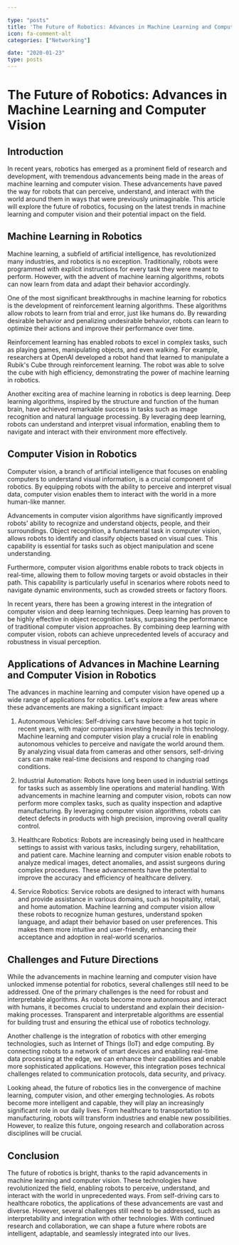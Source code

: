 ```yaml
---

type: "posts"
title: 'The Future of Robotics: Advances in Machine Learning and Computer Vision'
icon: fa-comment-alt
categories: ["Networking"]

date: "2020-01-23"
type: posts
---
```





# The Future of Robotics: Advances in Machine Learning and Computer Vision

## Introduction

In recent years, robotics has emerged as a prominent field of research and development, with tremendous advancements being made in the areas of machine learning and computer vision. These advancements have paved the way for robots that can perceive, understand, and interact with the world around them in ways that were previously unimaginable. This article will explore the future of robotics, focusing on the latest trends in machine learning and computer vision and their potential impact on the field.

## Machine Learning in Robotics

Machine learning, a subfield of artificial intelligence, has revolutionized many industries, and robotics is no exception. Traditionally, robots were programmed with explicit instructions for every task they were meant to perform. However, with the advent of machine learning algorithms, robots can now learn from data and adapt their behavior accordingly.

One of the most significant breakthroughs in machine learning for robotics is the development of reinforcement learning algorithms. These algorithms allow robots to learn from trial and error, just like humans do. By rewarding desirable behavior and penalizing undesirable behavior, robots can learn to optimize their actions and improve their performance over time.

Reinforcement learning has enabled robots to excel in complex tasks, such as playing games, manipulating objects, and even walking. For example, researchers at OpenAI developed a robot hand that learned to manipulate a Rubik's Cube through reinforcement learning. The robot was able to solve the cube with high efficiency, demonstrating the power of machine learning in robotics.

Another exciting area of machine learning in robotics is deep learning. Deep learning algorithms, inspired by the structure and function of the human brain, have achieved remarkable success in tasks such as image recognition and natural language processing. By leveraging deep learning, robots can understand and interpret visual information, enabling them to navigate and interact with their environment more effectively.

## Computer Vision in Robotics

Computer vision, a branch of artificial intelligence that focuses on enabling computers to understand visual information, is a crucial component of robotics. By equipping robots with the ability to perceive and interpret visual data, computer vision enables them to interact with the world in a more human-like manner.

Advancements in computer vision algorithms have significantly improved robots' ability to recognize and understand objects, people, and their surroundings. Object recognition, a fundamental task in computer vision, allows robots to identify and classify objects based on visual cues. This capability is essential for tasks such as object manipulation and scene understanding.

Furthermore, computer vision algorithms enable robots to track objects in real-time, allowing them to follow moving targets or avoid obstacles in their path. This capability is particularly useful in scenarios where robots need to navigate dynamic environments, such as crowded streets or factory floors.

In recent years, there has been a growing interest in the integration of computer vision and deep learning techniques. Deep learning has proven to be highly effective in object recognition tasks, surpassing the performance of traditional computer vision approaches. By combining deep learning with computer vision, robots can achieve unprecedented levels of accuracy and robustness in visual perception.

## Applications of Advances in Machine Learning and Computer Vision in Robotics

The advances in machine learning and computer vision have opened up a wide range of applications for robotics. Let's explore a few areas where these advancements are making a significant impact:

1. Autonomous Vehicles: Self-driving cars have become a hot topic in recent years, with major companies investing heavily in this technology. Machine learning and computer vision play a crucial role in enabling autonomous vehicles to perceive and navigate the world around them. By analyzing visual data from cameras and other sensors, self-driving cars can make real-time decisions and respond to changing road conditions.

2. Industrial Automation: Robots have long been used in industrial settings for tasks such as assembly line operations and material handling. With advancements in machine learning and computer vision, robots can now perform more complex tasks, such as quality inspection and adaptive manufacturing. By leveraging computer vision algorithms, robots can detect defects in products with high precision, improving overall quality control.

3. Healthcare Robotics: Robots are increasingly being used in healthcare settings to assist with various tasks, including surgery, rehabilitation, and patient care. Machine learning and computer vision enable robots to analyze medical images, detect anomalies, and assist surgeons during complex procedures. These advancements have the potential to improve the accuracy and efficiency of healthcare delivery.

4. Service Robotics: Service robots are designed to interact with humans and provide assistance in various domains, such as hospitality, retail, and home automation. Machine learning and computer vision allow these robots to recognize human gestures, understand spoken language, and adapt their behavior based on user preferences. This makes them more intuitive and user-friendly, enhancing their acceptance and adoption in real-world scenarios.

## Challenges and Future Directions

While the advancements in machine learning and computer vision have unlocked immense potential for robotics, several challenges still need to be addressed. One of the primary challenges is the need for robust and interpretable algorithms. As robots become more autonomous and interact with humans, it becomes crucial to understand and explain their decision-making processes. Transparent and interpretable algorithms are essential for building trust and ensuring the ethical use of robotics technology.

Another challenge is the integration of robotics with other emerging technologies, such as Internet of Things (IoT) and edge computing. By connecting robots to a network of smart devices and enabling real-time data processing at the edge, we can enhance their capabilities and enable more sophisticated applications. However, this integration poses technical challenges related to communication protocols, data security, and privacy.

Looking ahead, the future of robotics lies in the convergence of machine learning, computer vision, and other emerging technologies. As robots become more intelligent and capable, they will play an increasingly significant role in our daily lives. From healthcare to transportation to manufacturing, robots will transform industries and enable new possibilities. However, to realize this future, ongoing research and collaboration across disciplines will be crucial.

## Conclusion

The future of robotics is bright, thanks to the rapid advancements in machine learning and computer vision. These technologies have revolutionized the field, enabling robots to perceive, understand, and interact with the world in unprecedented ways. From self-driving cars to healthcare robotics, the applications of these advancements are vast and diverse. However, several challenges still need to be addressed, such as interpretability and integration with other technologies. With continued research and collaboration, we can shape a future where robots are intelligent, adaptable, and seamlessly integrated into our lives.